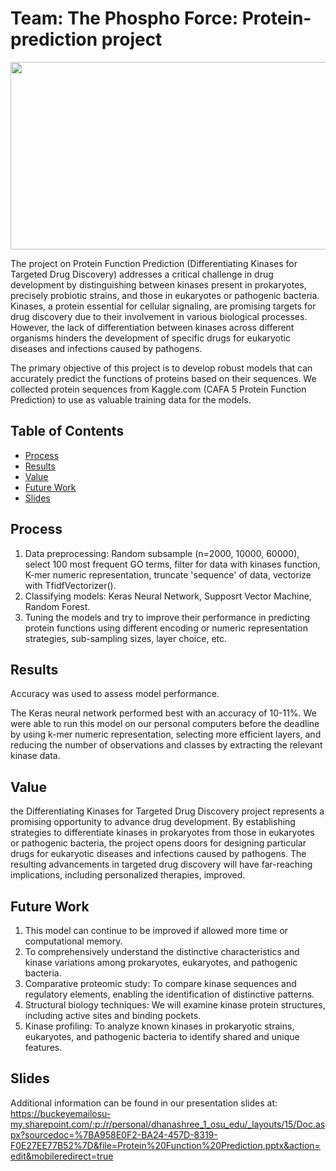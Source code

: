 # Team: The Phospho Force: Protein-prediction project


<p align="center">
  <a href=" https://buckeyemailosu-my.sharepoint.com/:p:/r/personal/dhanashree_1_osu_edu/_layouts/15/Doc.aspx?sourcedoc=%7BA958E0F2-BA24-457D-8319-F0E27EE77B52%7D&file=Protein%20Function%20Prediction.pptx&action=edit&mobileredirect=true">
      <img width="525" height="300" src="slide_preview.png">
  </a>
</p>

The project on Protein Function Prediction (Differentiating Kinases for Targeted Drug Discovery) addresses a critical challenge in drug development by distinguishing between kinases present in prokaryotes, precisely probiotic strains, and those in eukaryotes or pathogenic bacteria. Kinases, a protein essential for cellular signaling, are promising targets for drug discovery due to their involvement in various biological processes. However, the lack of differentiation between kinases across different organisms hinders the development of specific drugs for eukaryotic diseases and infections caused by pathogens.
 
The primary objective of this project is to develop robust models that can accurately predict the functions of proteins based on their sequences. We collected protein sequences from Kaggle.com (CAFA 5 Protein Function Prediction) to use as valuable training data for the models.



## Table of Contents

  - [Process](#process)
  - [Results](#results)
  - [Value](#value)
  - [Future Work](#future-work)
  - [Slides](#slides)


## Process

1. Data preprocessing: Random subsample (n=2000, 10000, 60000), select 100 most frequent GO terms, filter for data with kinases function, K-mer numeric representation, truncate 'sequence' of data, vectorize with TfidfVectorizer().
2. Classifying models: Keras Neural Network, Supposrt Vector Machine, Random Forest.
3. Tuning the models and try to improve their performance in predicting protein functions using different encoding or numeric representation strategies, sub-sampling sizes, layer choice, etc.



## Results

Accuracy was used to assess model performance. 

The Keras neural network performed best with an accuracy of 10-11%. We were able to run this model on our personal computers before the deadline by using k-mer numeric representation, selecting more efficient layers, and reducing the number of observations and classes by extracting the relevant kinase data.


## Value

the Differentiating Kinases for Targeted Drug Discovery project represents a promising opportunity to advance drug development. By establishing strategies to differentiate kinases in prokaryotes from those in eukaryotes or pathogenic bacteria, the project opens doors for designing particular drugs for eukaryotic diseases and infections caused by pathogens. The resulting advancements in targeted drug discovery will have far-reaching implications, including personalized therapies, improved.

## Future Work

1. This model can continue to be improved if allowed more time or computational memory.
2. To comprehensively understand the distinctive characteristics and kinase variations among prokaryotes, eukaryotes, and pathogenic bacteria. 
3. Comparative proteomic study: To compare kinase sequences and regulatory elements, enabling the identification of distinctive patterns.
4. Structural biology techniques:  We will examine kinase protein structures, including active sites and binding pockets. 
5. Kinase profiling: To analyze known kinases in prokaryotic strains, eukaryotes, and pathogenic bacteria to identify shared and unique features. 

## Slides

Additional information can be found in our presentation slides at: https://buckeyemailosu-my.sharepoint.com/:p:/r/personal/dhanashree_1_osu_edu/_layouts/15/Doc.aspx?sourcedoc=%7BA958E0F2-BA24-457D-8319-F0E27EE77B52%7D&file=Protein%20Function%20Prediction.pptx&action=edit&mobileredirect=true
